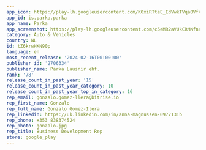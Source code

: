 ```yaml
---
app_icon: https://play-lh.googleusercontent.com/K0xiRTteE_EdVwkTVqa0VfVDmPPLwCgpRsiWhzquTlKmE5Yhw6NsCTh4bO6GZFENr2nj
app_id: is.parka.parka
app_name: Parka
app_screenshot: https://play-lh.googleusercontent.com/c5eMR2aVUkCRMKfnemZ9W9TefGJWlHoKa4f7ldX0HDoV5Im9mqHyfw6EeveF91u6vQ
category: Auto & Vehicles
country: NL
id: tZ6krwHKN90p
language: en
most_recent_release: '2024-02-16T00:00:00'
publisher_id: '2706334'
publisher_name: Parka Lausnir ehf.
rank: '78'
release_count_in_past_year: '15'
release_count_in_past_year_category: 10
release_count_in_past_year_top_in_category: 16
rep_email: gonzalo.gomez-llera@bitrise.io
rep_first_name: Gonzalo
rep_full_name: Gonzalo Gomez-Ilera
rep_linkedin: https://uk.linkedin.com/in/anna-magnussen-0977131b
rep_phone: +353 838374524
rep_photo: gonzalo.jpg
rep_title: Business Development Rep
store: google_play
---
```

